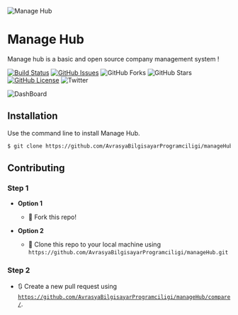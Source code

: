 ![Manage Hub](http://i64.tinypic.com/2ptrqz6.png)

# Manage Hub
Manage hub is a basic and open source company management system !

[![Build Status](https://travis-ci.org/theLeprosy/manageHub.svg?branch=master)](https://travis-ci.org/theLeprosy/manageHub)
[![GitHub Issues](https://img.shields.io/github/issues/AvrasyaBilgisayarProgramciligi/manageHub.svg)](https://github.com/AvrasyaBilgisayarProgramciligi/manageHub/issues)
![GitHub Forks](https://img.shields.io/github/forks/AvrasyaBilgisayarProgramciligi/manageHub.svg)
![GitHub Stars](https://img.shields.io/github/stars/AvrasyaBilgisayarProgramciligi/manageHub.svg)
[![GitHub License](https://img.shields.io/github/license/AvrasyaBilgisayarProgramciligi/manageHub.svg)](https://github.com/AvrasyaBilgisayarProgramciligi/manageHub/blob/master/LICENSE)
![Twitter](	https://img.shields.io/twitter/url/https/github.com%2FAvrasyaBilgisayarProgramciligi%2FmanageHub.svg)

![DashBoard](http://i67.tinypic.com/5ui9o1.png)

## Installation

Use the command line to install Manage Hub.

```bash
$ git clone https://github.com/AvrasyaBilgisayarProgramciligi/manageHub.git
```
## Contributing

### Step 1

- **Option 1**
    - 🍴 Fork this repo!

- **Option 2**
    - 👯 Clone this repo to your local machine using `https://github.com/AvrasyaBilgisayarProgramciligi/manageHub.git`

### Step 2 

- 🔃 Create a new pull request using <a href="https://github.com/AvrasyaBilgisayarProgramciligi/manageHub/compare/" target="_blank">`https://github.com/AvrasyaBilgisayarProgramciligi/manageHub/compare/`</a>.
